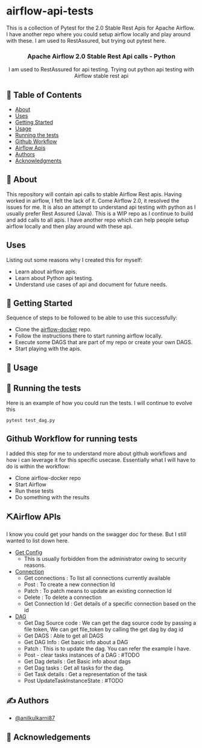 # airflow-api-tests
This is a collection of Pytest for the 2.0 Stable Rest Apis for Apache Airflow. I have another repo where you could setup airflow locally and play around with these. I am used to RestAssured, but trying out pytest here.

<h3 align="center">Apache Airflow 2.0 Stable Rest Api calls - Python</h3>

<p align="center"> I am used to RestAssured for api testing. Trying out python api testing with Airflow stable rest api
    <br> 
</p>

## 📝 Table of Contents

- [About](#about)
- [Uses](#uses)  
- [Getting Started](#getting_started)
- [Usage](#usage)
- [Running the tests](#tests)
- [Github Workflow](#githubworkflow)
- [Airflow Apis](#airflow_api)
- [Authors](#authors)
- [Acknowledgments](#acknowledgement)

## 🧐 About <a name = "about"></a>
This repository will contain api calls to stable Airflow Rest apis. Having worked in airflow, I felt the lack of it. Come Airflow 2.0, it resolved the issues for me.
It is also an attempt to understand api testing with python as I usually prefer Rest Assured (Java).  This is a WIP repo as I continue to build and add calls to all apis. 
I have another repo which can help people setup airflow locally and then play around with these api.

## Uses <a name="uses"></a>
Listing out some reasons why I created this for myself:
- Learn about airflow apis.
- Learn about Python api testing.
- Understand use cases of api and document for future needs.

## 🏁 Getting Started <a name = "getting_started"></a>
Sequence of steps to be followed to be able to use this successfully:
- Clone the [airflow-docker](https://github.com/anilkulkarni87/airflow-docker) repo.
- Follow the instructions there to start running airflow locally.
- Execute some DAGS that are part of my repo or create your own DAGS.
- Start playing with the apis.

## 🎈 Usage <a name="usage"></a>

## 🔧 Running the tests <a name = "tests"></a>
Here is an example of how you could run the tests. I will continue to evolve this
```
pytest test_dag.py
```

## Github Workflow for running tests <a name="githubworkflow"></a>
  I added this step for me to understand more about github workflows and how i can leverage it for this specific usecase. Essentially what I will have to do is within the workflow:
- Clone airflow-docker repo
- Start Airflow
- Run these tests
- Do something with the results

## ⛏️Airflow APIs <a name = "airflow_api"></a>
I know you could get your hands on the swagger doc for these. But I still wanted to list down here.
- [Get Config](tests/test_config.py)
    - This is usually forbidden from the administrator owing to security reasons.
- [Connection](tests/test_connection.py)
  - Get connections : To list all connections currently available
  - Post : To create a new connection Id
  - Patch : To patch means to update an existing connection Id
  - Delete : To delete a connection
  - Get Connection Id : Get details of a specific connection based on the id
- [DAG](tests/test_dag.py) 
  - Get Dag Source code : We can get the dag source code by passing a file token, We can get file_token by calling the get dag by dag id
  - Get DAGS : Able to get all DAGS
  - Get DAG Info : Get basic info about a DAG
  - Patch : This is to update the dag. You can refer the example I have.
  - Post - clear tasks instances of a DAG : #TODO
  - Get Dag details : Get Basic info about dags
  - Get Dag tasks : Get all tasks for the dag.
  - Get Task details : Get a representation of the task
  - Post UpdateTaskInstanceState : #TODO
  

## ✍️ Authors <a name = "authors"></a>

- [@anilkulkarni87](https://github.com/anilkulkarni87) 

## 🎉 Acknowledgements <a name = "acknowledgement"></a>
